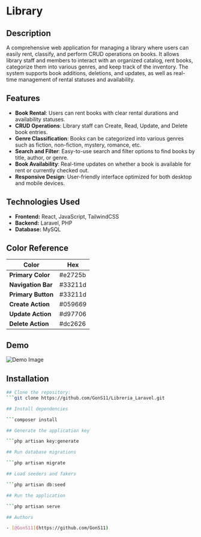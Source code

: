 # Library

## Description
A comprehensive web application for managing a library where users can easily rent, classify, and perform CRUD operations on books. It allows library staff and members to interact with an organized catalog, rent books, categorize them into various genres, and keep track of the inventory. The system supports book additions, deletions, and updates, as well as real-time management of rental statuses and availability.

## Features
- **Book Rental**: Users can rent books with clear rental durations and availability statuses.
- **CRUD Operations**: Library staff can Create, Read, Update, and Delete book entries.
- **Genre Classification**: Books can be categorized into various genres such as fiction, non-fiction, mystery, romance, etc.
- **Search and Filter**: Easy-to-use search and filter options to find books by title, author, or genre.
- **Book Availability**: Real-time updates on whether a book is available for rent or currently checked out.
- **Responsive Design**: User-friendly interface optimized for both desktop and mobile devices.

## Technologies Used
- **Frontend:** React, JavaScript, TailwindCSS
- **Backend:** Laravel, PHP
- **Database:** MySQL

## Color Reference

| Color              | Hex     |
| ------------------ | ------- |
| **Primary Color**   | #e2725b |
| **Navigation Bar**  | #33211d |
| **Primary Button**  | #33211d |
| **Create Action**   | #059669 |
| **Update Action**   | #d97706 |
| **Delete Action**   | #dc2626 |

## Demo
![Demo Image](https://github.com/user-attachments/assets/546d9775-cf62-456c-a7b1-8b28304a8fe8)

## Installation
    
   ```bash
## Clone the repository:
```git clone https://github.com/GonS11/Libreria_Laravel.git

## Install dependencies

```composer install

## Generate the application key

```php artisan key:generate

## Run database migrations

```php artisan migrate

## Load seeders and fakers

```php artisan db:seed

## Run the application

```php artisan serve

## Authors

- [@GonS11](https://github.com/GonS11)
